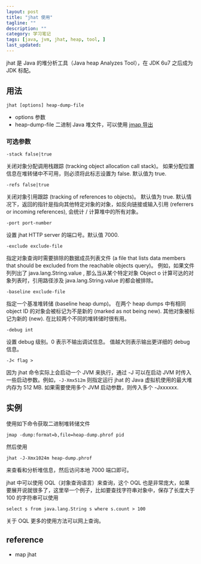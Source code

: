 ```yaml
---
layout: post
title: "jhat 使用"
tagline: ""
description: ""
category: 学习笔记
tags: [java, jvm, jhat, heap, tool, ]
last_updated:
---
```


jhat 是 Java 的堆分析工具（Java heap Analyzes Tool），在 JDK 6u7 之后成为 JDK 标配。

## 用法

    jhat [options] heap-dump-file

- options 参数
- heap-dump-file 二进制 Java 堆文件，可以使用 [jmap 导出](/post/2015/01/jmap-dump-heap.html)

### 可选参数

    -stack false|true

关闭对象分配调用栈跟踪 (tracking object allocation call stack)。 如果分配位置信息在堆转储中不可用，则必须将此标志设置为 false. 默认值为 true.

    -refs false|true

关闭对象引用跟踪 (tracking of references to objects)。 默认值为 true. 默认情况下，返回的指针是指向其他特定对象的对象，如反向链接或输入引用 (referrers or incoming references), 会统计 / 计算堆中的所有对象。

    -port port-number

设置 jhat HTTP server 的端口号。默认值 7000.

    -exclude exclude-file

指定对象查询时需要排除的数据成员列表文件 (a file that lists data members that should be excluded from the reachable objects query)。 例如，如果文件列列出了 java.lang.String.value , 那么当从某个特定对象 Object o 计算可达的对象列表时，引用路径涉及 java.lang.String.value 的都会被排除。

    -baseline exclude-file

指定一个基准堆转储 (baseline heap dump)。 在两个 heap dumps 中有相同 object ID 的对象会被标记为不是新的 (marked as not being new). 其他对象被标记为新的 (new). 在比较两个不同的堆转储时很有用。

    -debug int

设置 debug 级别。0 表示不输出调试信息。 值越大则表示输出更详细的 debug 信息。

    -J< flag >

因为 jhat 命令实际上会启动一个 JVM 来执行，通过 -J 可以在启动 JVM 时传入一些启动参数。例如，`-J-Xmx512m` 则指定运行 jhat 的 Java 虚拟机使用的最大堆内存为 512 MB. 如果需要使用多个 JVM 启动参数，则传入多个 -Jxxxxxx.

## 实例
使用如下命令获取二进制堆转储文件

    jmap -dump:format=b,file=heap-dump.phrof pid

然后使用

    jhat -J-Xmx1024m heap-dump.phrof

来查看和分析堆信息，然后访问本地 7000 端口即可。

jhat 中可以使用 OQL（对象查询语言）来查询，这个 OQL 也是非常庞大，如果要展开说就很多了，这里举一个例子，比如要查找字符串对象中，保存了长度大于 100 的字符串可以使用

    select s from java.lang.String s where s.count > 100

关于 OQL 更多的使用方法可以网上查询。


## reference

- map jhat
